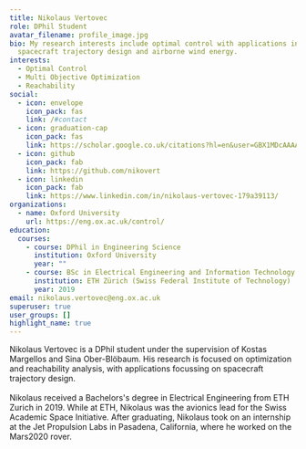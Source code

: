 ```yaml
---
title: Nikolaus Vertovec
role: DPhil Student
avatar_filename: profile_image.jpg
bio: My research interests include optimal control with applications in
  spacecraft trajectory design and airborne wind energy.
interests:
  - Optimal Control
  - Multi Objective Optimization
  - Reachability
social:
  - icon: envelope
    icon_pack: fas
    link: /#contact
  - icon: graduation-cap
    icon_pack: fas
    link: https://scholar.google.co.uk/citations?hl=en&user=GBX1MDcAAAAJ
  - icon: github
    icon_pack: fab
    link: https://github.com/nikovert
  - icon: linkedin
    icon_pack: fab
    link: https://www.linkedin.com/in/nikolaus-vertovec-179a39113/
organizations:
  - name: Oxford University
    url: https://eng.ox.ac.uk/control/
education:
  courses:
    - course: DPhil in Engineering Science
      institution: Oxford University
      year: ""
    - course: BSc in Electrical Engineering and Information Technology
      institution: ETH Zürich (Swiss Federal Institute of Technology)
      year: 2019
email: nikolaus.vertovec@eng.ox.ac.uk
superuser: true
user_groups: []
highlight_name: true
---
```

Nikolaus Vertovec is a DPhil student under the supervision of Kostas Margellos and Sina Ober-Blöbaum. His research is focused on optimization and reachability analysis, with applications focussing on spacecraft trajectory design.\
\
Nikolaus received a Bachelors's degree in Electrical Engineering from ETH Zurich in 2019. While at ETH, Nikolaus was the avionics lead for the Swiss Academic Space Initiative. After graduating, Nikolaus took on an internship at the Jet Propulsion Labs in Pasadena, California, where he worked on the Mars2020 rover.
